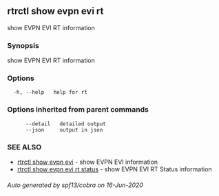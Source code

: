 ## rtrctl show evpn evi rt

show EVPN EVI RT information

### Synopsis


show EVPN EVI RT information

### Options

```
  -h, --help   help for rt
```

### Options inherited from parent commands

```
      --detail   detailed output
      --json     output in json
```

### SEE ALSO
* [rtrctl show evpn evi](rtrctl_show_evpn_evi.md)	 - show EVPN EVI information
* [rtrctl show evpn evi rt status](rtrctl_show_evpn_evi_rt_status.md)	 - show EVPN EVI RT Status information

###### Auto generated by spf13/cobra on 16-Jun-2020
